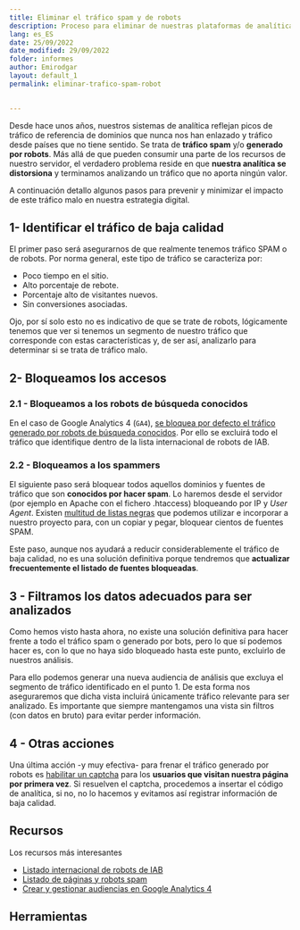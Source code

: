 ```yaml
---
title: Eliminar el tráfico spam y de robots
description: Proceso para eliminar de nuestras plataformas de analítica el tráfico SPAM o generado por robots.
lang: es_ES
date: 25/09/2022
date_modified: 29/09/2022
folder: informes
author: Emirodgar
layout: default_1
permalink: eliminar-trafico-spam-robot

  
---
```


Desde hace unos años, nuestros sistemas de analítica reflejan picos de tráfico de referencia de dominios que nunca nos han enlazado y tráfico desde países que no tiene sentido. Se trata de **tráfico spam** y/o **generado por robots**. Más allá de que pueden consumir una parte de los recursos de nuestro servidor, el verdadero problema reside en que **nuestra analítica se distorsiona** y terminamos analizando un tráfico que no aporta ningún valor.

A continuación detallo algunos pasos para prevenir y minimizar el impacto de este tráfico malo en nuestra estrategia digital.

## 1- Identificar el tráfico de baja calidad

El primer paso será asegurarnos de que realmente tenemos tráfico SPAM o de robots. Por norma general, este tipo de tráfico se caracteriza por:

 - Poco tiempo en el sitio.
 - Alto porcentaje de rebote.
 - Porcentaje alto de visitantes nuevos.
 - Sin conversiones asociadas.
 
Ojo, por sí solo esto no es indicativo de que se trate de robots, lógicamente tenemos que ver si tenemos un segmento de nuestro tráfico que corresponde con estas características y, de ser así, analizarlo para determinar si se trata de tráfico malo.

## 2- Bloqueamos los accesos

### 2.1 - Bloqueamos a los robots de búsqueda conocidos

En el caso de Google Analytics 4 (`GA4`), [se bloquea por defecto el tráfico generado por robots de búsqueda conocidos](https://support.google.com/analytics/answer/9888366?hl=es). Por ello se excluirá todo el tráfico que identifique dentro de la lista internacional de robots de IAB.

### 2.2 - Bloqueamos a los spammers

El siguiente paso será bloquear todos aquellos dominios y fuentes de tráfico que son **conocidos por hacer spam**. Lo haremos desde el servidor (por ejemplo en Apache con el fichero .htaccess) bloqueando por IP y *User Agent*. Existen [multitud de listas negras](http://tab-studio.com/en/blocking-robots-on-your-page/) que podemos utilizar e incorporar a nuestro proyecto para, con un copiar y pegar, bloquear cientos de fuentes SPAM.

Este paso, aunque nos ayudará a reducir considerablemente el tráfico de baja calidad, no es una solución definitiva porque tendremos que **actualizar frecuentemente el listado de fuentes bloqueadas**.

## 3 - Filtramos los datos adecuados para ser analizados

Como hemos visto hasta ahora, no existe una solución definitiva para hacer frente a todo el tráfico spam o generado por bots, pero lo que sí podemos hacer es, con lo que no haya sido bloqueado hasta este punto, excluirlo de nuestros análisis.

Para ello podemos generar una nueva audiencia de análisis que excluya el segmento de tráfico identificado en el punto 1. De esta forma nos aseguraremos que dicha vista incluirá únicamente tráfico relevante para ser analizado. Es importante que siempre mantengamos una vista sin filtros (con datos en bruto) para evitar perder información.

## 4 - Otras acciones

Una última acción -y muy efectiva- para frenar el tráfico generado por robots es [habilitar un captcha](https://www.google.com/recaptcha/intro/v3beta.html) para los **usuarios que visitan nuestra página por primera vez**. Si resuelven el captcha, procedemos a insertar el código de analítica, si no, no lo hacemos y evitamos así registrar información de baja calidad.

<section id="cs_recursos"></section>

## Recursos

Los recursos más interesantes

- [Listado internacional de robots de IAB](https://www.iab.com/guidelines/iab-abc-international-spiders-bots-list/)
- [Listado de páginas y robots spam](https://tab-studio.com/en/blocking-robots-on-your-page/)
- [Crear y gestionar audiencias en Google Analytics 4](https://support.google.com/analytics/answer/9267572?hl=es#zippy=,secciones-de-este-art%C3%ADculo)

<section id="cs_herramientas"></section>

## Herramientas

<section id="cs_pr"></section>

<!--stackedit_data:
eyJoaXN0b3J5IjpbLTM0NTY2NjExMywtNTAzNDAzMTE2LDIxMT
U1MzQwOTZdfQ==
-->